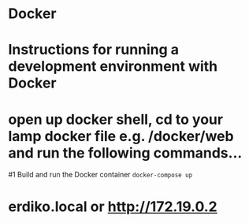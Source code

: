 Docker
======

# Instructions for running a development environment with Docker
# open up docker shell, cd to your lamp docker file e.g. /docker/web and run the following commands...

#1 Build and run the Docker container
    `docker-compose up`

# erdiko.local or http://172.19.0.2
